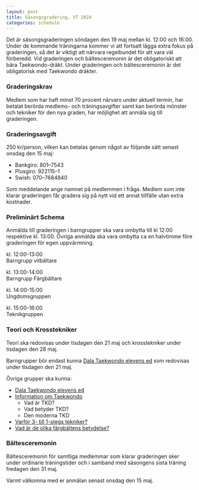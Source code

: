 ```yaml
---
layout: post
title: Säsongsgradering, VT 2024
categories: schedule
---
```


Det är säsongsgraderingen söndagen den 19 maj mellan kl. 12:00 och 16:00. Under de kommande träningarna kommer vi att fortsatt lägga extra fokus på graderingen, så det är viktigt att närvara regelbundet för att vara väl förberedd. Vid graderingen och bältesceremonin är det obligatoriskt att bära Taekwondo-dräkt. Under graderingen och bältesceremonin är det obligatorisk med Taekwondo dräkter.

### Graderingskrav

Medlem som har haft minst 70 procent närvaro under aktuell termin, har betalat berörda medlems- och träningsavgifter samt kan berörda mönster och tekniker för den nya graden, har möjlighet att anmäla sig till graderingen.

### Graderingsavgift

250 kr/person, vilken kan betalas genom något av följande sätt senast onsdag den 15 maj:

- Bankgiro: 801–7543
- Plusgiro: 922115–1
- Swish: 070–7684840

Som meddelande ange namnet på medlemmen i fråga. Medlem som inte klarar graderingen får gradera sig på nytt vid ett annat tillfälle utan extra kostnader.

### Preliminärt Schema

Anmälda till graderingen i barngrupper ska vara ombytta till kl 12:00 respektive kl. 13:00. Övriga anmälda ska vara ombytta ca en halvtimme före graderingen för egen uppvärmning.

kl. 12:00-13:00  
Barngrupp vitbältare

kl. 13:00-14:00  
Barngrupp Färgbältare

kl. 14:00-15:00  
Ungdomsgruppen

kl. 15:00-16:00  
Teknikgruppen

### Teori och Krosstekniker

Teori ska redovisas under tisdagen den 21 maj och krosstekniker under tisdagen den 28 maj.

Barngrupper bör endast kunna [Dala Taekwondo elevens ed](/taekwondo#klubbens-ed) som redovisas under tisdagen den 21 maj.

Övriga grupper ska kunna:

- [Dala Taekwondo elevens ed](/taekwondo#klubbens-ed)
- [Information om Taekwondo](/taekwondo#taekwondo)
  - Vad är TKD?
  - Vad betyder TKD?
  - Den moderna TKD
- [Varför 3- till 1-stegs tekniker?](/taekwondo#stegstekniker)
- [Vad är de olika färgbältens betydelse?](/taekwondo#baltesfarger)

### Bältesceremonin

Bältesceremonin för samtliga medlemmar som klarar graderingen sker under ordinarie träningstider och i samband med säsongens sista träning fredagen den 31 maj.

Varmt välkomna med er anmälan senast onsdag den 15 maj.
